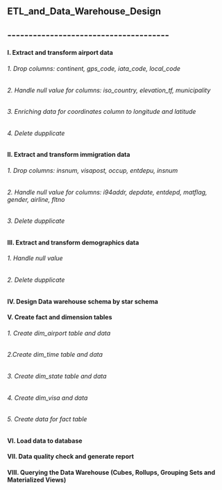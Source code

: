 ## ETL_and_Data_Warehouse_Design
## --------------------------------------
#### I. Extract and transform airport data
###### 1. Drop columns: continent, gps_code, iata_code, local_code
###### 2. Handle null value for columns: iso_country, elevation_tf, municipality
###### 3. Enriching data for coordinates column to longitude and latitude
###### 4. Delete dupplicate
#### II. Extract and transform immigration data
###### 1. Drop columns: insnum, visapost, occup, entdepu, insnum
###### 2. Handle null value for columns: i94addr, depdate, entdepd, matflag, gender, airline, fltno
###### 3. Delete dupplicate
#### III. Extract and transform demographics data
###### 1. Handle null value 
###### 2. Delete dupplicate
#### IV. Design Data warehouse schema by star schema
#### V. Create fact and dimension tables
###### 1. Create dim_airport table and data
###### 2.Create dim_time table and data
###### 3. Create dim_state table and data
###### 4. Create dim_visa and data
###### 5. Create data for fact table
#### VI. Load data to database
#### VII. Data quality check and generate report
#### VIII. Querying the Data Warehouse (Cubes, Rollups, Grouping Sets and Materialized Views)
